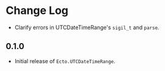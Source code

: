 # Change Log

- Clarify errors in UTCDateTimeRange's `sigil_t` and `parse`.

## 0.1.0

- Initial release of `Ecto.UTCDateTimeRange`.